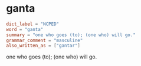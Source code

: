 # ganta

``` toml
dict_label = "NCPED"
word = "ganta"
summary = "one who goes (to); (one who) will go."
grammar_comment = "masculine"
also_written_as = ["gantar"]
```

one who goes (to); (one who) will go.

